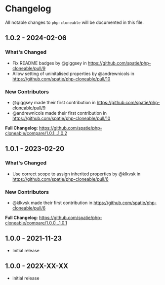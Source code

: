 # Changelog

All notable changes to `php-cloneable` will be documented in this file.

## 1.0.2 - 2024-02-06

### What's Changed

* Fix README badges by @giggsey in https://github.com/spatie/php-cloneable/pull/9
* Allow setting of uninitalised properties by @andrewnicols in https://github.com/spatie/php-cloneable/pull/10

### New Contributors

* @giggsey made their first contribution in https://github.com/spatie/php-cloneable/pull/9
* @andrewnicols made their first contribution in https://github.com/spatie/php-cloneable/pull/10

**Full Changelog**: https://github.com/spatie/php-cloneable/compare/1.0.1...1.0.2

## 1.0.1 - 2023-02-20

### What's Changed

- Use correct scope to assign inherited properties by @klkvsk in https://github.com/spatie/php-cloneable/pull/6

### New Contributors

- @klkvsk made their first contribution in https://github.com/spatie/php-cloneable/pull/6

**Full Changelog**: https://github.com/spatie/php-cloneable/compare/1.0.0...1.0.1

## 1.0.0 - 2021-11-23

- Initial release

## 1.0.0 - 202X-XX-XX

- initial release
